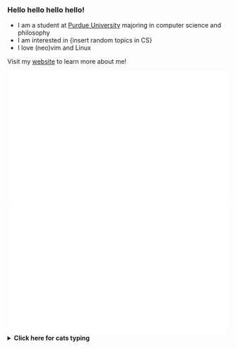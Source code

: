 
### Hello hello hello hello!

- I am a student at [Purdue University](https://purdue.edu/) majoring in computer science and philosophy
- I am interested in {insert random topics in CS}
- I love (neo)vim and Linux

Visit my [website](https://theopark.me/) to learn more about me!

  <a href="https://github.com/theopn/github-stats">
    <img src="https://github.com/theopn/github-stats/blob/master/generated/overview.svg#gh-dark-mode-only" />
    <img src="https://github.com/theopn/github-stats/blob/master/generated/languages.svg#gh-dark-mode-only" />
  </a>

<details><summary><b>Click here for cats typing</b></summary><p>
  <img src="https://media.giphy.com/media/ule4vhcY1xEKQ/giphy.gif" width="250" height="250" />
  <blockquote>Image from Giphy by reactionseditor</blockquote>
  
  ![](https://komarev.com/ghpvc/?username=theopn)
</p></details>

